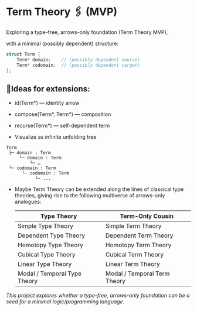 
# Term Theory 🖇 (MVP) 
Exploring a type-free, arrows-only foundation (Term Theory MVP),

with a minimal (possibly dependent) structure:

```cpp
struct Term {
    Term* domain;    // (possibly dependent source)
    Term* codomain;  // (possibly dependent target)
};
```


## 🌿**Ideas for extensions:**

- id(Term*) — identity arrow

- compose(Term*, Term*) — composition

- recurse(Term*) — self-dependent term

- Visualize as infinite unfolding tree

```
Term
 ├─ domain : Term
	 └─ domain : Term
		 └─ …
 └─ codomain : Term
      └─ codomain : Term
           └─ ...
```

- Maybe Term Theory can be extended along the lines of classical type theories, giving rise to the following multiverse of arrows-only analogues:

     | Type Theory                  | Term-Only Cousin             |
     | ---------------------------- | ---------------------------- |
     | Simple Type Theory           | Simple Term Theory           |
     | Dependent Type Theory        | Dependent Term Theory        |
     | Homotopy Type Theory         | Homotopy Term Theory         |
     | Cubical Type Theory          | Cubical Term Theory          |
     | Linear Type Theory           | Linear Term Theory           |
     | Modal / Temporal Type Theory | Modal / Temporal Term Theory |


*This project explores whether a type-free, arrows-only foundation can be a seed for a minimal logic/programming language.*

